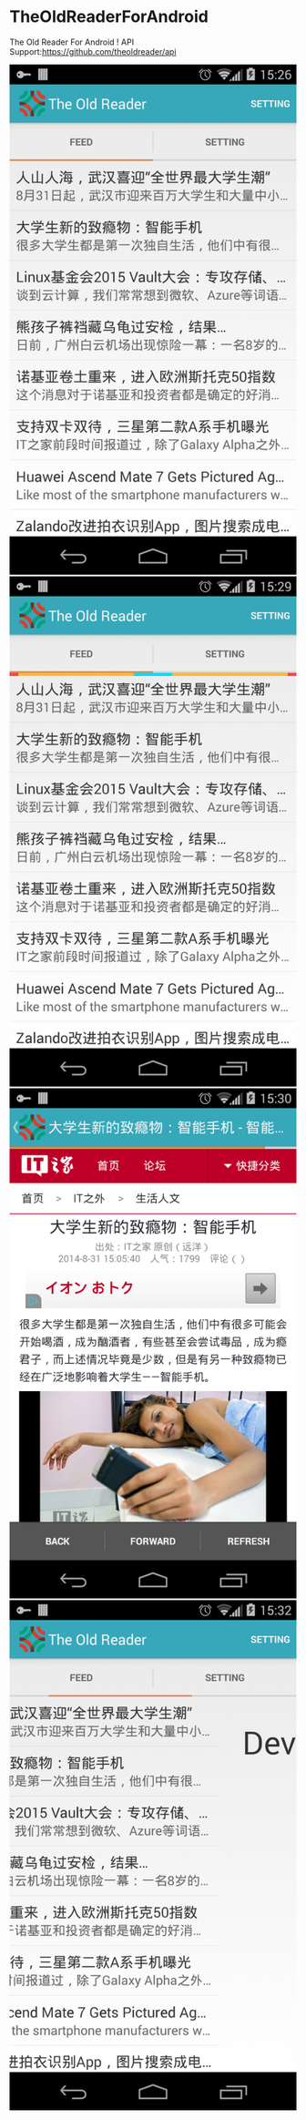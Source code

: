TheOldReaderForAndroid
======================

The Old Reader For Android ! API Support:https://github.com/theoldreader/api

![image](https://raw.githubusercontent.com/wangjiegulu/TheOldReaderForAndroid/master/screenshots/device-2014-08-31-152637.png)
![image](https://raw.githubusercontent.com/wangjiegulu/TheOldReaderForAndroid/master/screenshots/device-2014-08-31-153016.png)
![image](https://raw.githubusercontent.com/wangjiegulu/TheOldReaderForAndroid/master/screenshots/device-2014-08-31-153039.png)
![image](https://raw.githubusercontent.com/wangjiegulu/TheOldReaderForAndroid/master/screenshots/device-2014-08-31-153251.png)
